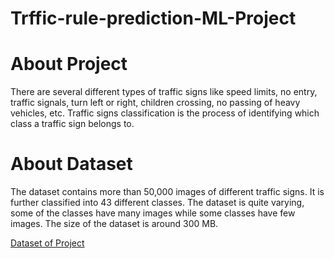 # Trffic-rule-prediction-ML-Project

# About Project

There are several different types of traffic signs like speed limits, no entry, traffic signals, turn left or right, children crossing, no passing of heavy vehicles, etc. Traffic signs classification is the process of identifying which class a traffic sign belongs to.

# About Dataset 

The dataset contains more than 50,000 images of different traffic signs. It is further classified into 43 different classes. The dataset is quite varying, some of the classes have many images while some classes have few images. The size of the dataset is around 300 MB. 

[Dataset of Project](https://www.kaggle.com/datasets/meowmeowmeowmeowmeow/gtsrb-german-traffic-sign)
